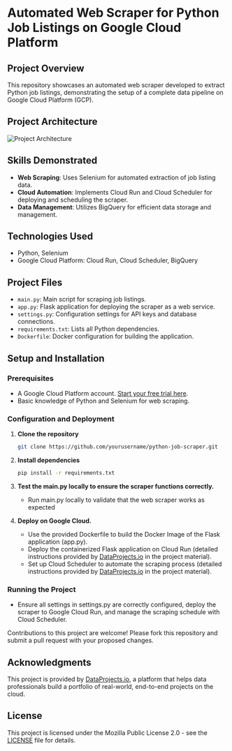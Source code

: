 # Automated Web Scraper for Python Job Listings on Google Cloud Platform

## Project Overview
This repository showcases an automated web scraper developed to extract Python job listings, demonstrating the setup of a complete data pipeline on Google Cloud Platform (GCP).

## Project Architecture
![Project Architecture](https://github.com/michailchionidis/gcp-web-scraper/assets/104796421/25aeae3b-5631-4605-b8c9-c170b7ca1b97)

## Skills Demonstrated
- **Web Scraping**: Uses Selenium for automated extraction of job listing data.
- **Cloud Automation**: Implements Cloud Run and Cloud Scheduler for deploying and scheduling the scraper.
- **Data Management**: Utilizes BigQuery for efficient data storage and management.

## Technologies Used
- Python, Selenium
- Google Cloud Platform: Cloud Run, Cloud Scheduler, BigQuery

## Project Files
- `main.py`: Main script for scraping job listings.
- `app.py`: Flask application for deploying the scraper as a web service.
- `settings.py`: Configuration settings for API keys and database connections.
- `requirements.txt`: Lists all Python dependencies.
- `Dockerfile`: Docker configuration for building the application.

## Setup and Installation
### Prerequisites
- A Google Cloud Platform account. [Start your free trial here](https://cloud.google.com/free).
- Basic knowledge of Python and Selenium for web scraping.

### Configuration and Deployment
1. **Clone the repository**
   ```bash
   git clone https://github.com/yourusername/python-job-scraper.git
   ```

2. **Install dependencies**
   ```bash
   pip install -r requirements.txt
   ```

3. **Test the main.py locally to ensure the scraper functions correctly.**
   -  Run main.py locally to validate that the web scraper works as expected

4. **Deploy on Google Cloud.**
   - Use the provided Dockerfile to build the Docker Image of the Flask application (app.py).
   - Deploy the containerized Flask application on Cloud Run (detailed instructions provided by [DataProjects.io](https://dataprojects.io) in the project material).
   - Set up Cloud Scheduler to automate the scraping process (detailed instructions provided by [DataProjects.io](https://dataprojects.io) in the project material).

### Running the Project
   - Ensure all settings in settings.py are correctly configured, deploy the scraper to Google Cloud Run, and manage the scraping schedule with Cloud Scheduler.

Contributions to this project are welcome! Please fork this repository and submit a pull request with your proposed changes.

## Acknowledgments
This project is provided by [DataProjects.io](https://dataprojects.io), a platform that helps data professionals build a portfolio of real-world, end-to-end projects on the cloud.

## License
This project is licensed under the Mozilla Public License 2.0 - see the [LICENSE](LICENSE) file for details.